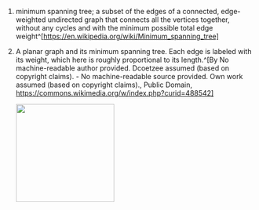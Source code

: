 1. minimum spanning tree; a subset of the edges of a connected, edge-weighted undirected graph that connects all the vertices together, without any cycles and with the minimum possible total edge weight^[https://en.wikipedia.org/wiki/Minimum_spanning_tree]
2. A planar graph and its minimum spanning tree. Each edge is labeled with its weight, which here is roughly proportional to its length.^[By No machine-readable author provided. Dcoetzee assumed (based on copyright claims). - No machine-readable source provided. Own work assumed (based on copyright claims)., Public Domain, https://commons.wikimedia.org/w/index.php?curid=488542]

	<img src="https://upload.wikimedia.org/wikipedia/commons/d/d2/Minimum_spanning_tree.svg" width="200" />